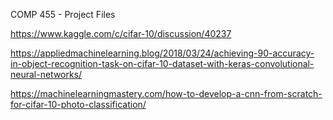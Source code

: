COMP 455 - Project Files

<!-- [![Open In Colab](https://colab.research.google.com/assets/colab-badge.svg)](https://colab.research.google.com/github/the-redlord/comp455/blob/master/Image_Classification.ipynb) -->

https://www.kaggle.com/c/cifar-10/discussion/40237

https://appliedmachinelearning.blog/2018/03/24/achieving-90-accuracy-in-object-recognition-task-on-cifar-10-dataset-with-keras-convolutional-neural-networks/

https://machinelearningmastery.com/how-to-develop-a-cnn-from-scratch-for-cifar-10-photo-classification/

